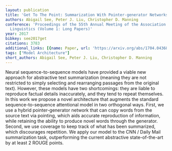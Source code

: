 ```yaml
---
layout: publication
title: 'Get To The Point: Summarization With Pointer-generator Networks'
authors: Abigail See, Peter J. Liu, Christopher D. Manning
conference: 'Proceedings of the 55th Annual Meeting of the Association for Computational
  Linguistics (Volume 1: Long Papers)'
year: 2017
bibkey: see2017get
citations: 3783
additional_links: [{name: Paper, url: 'https://arxiv.org/abs/1704.04368'}]
tags: ["Model Architecture"]
short_authors: Abigail See, Peter J. Liu, Christopher D. Manning
---
```

Neural sequence-to-sequence models have provided a viable new approach for
abstractive text summarization (meaning they are not restricted to simply
selecting and rearranging passages from the original text). However, these
models have two shortcomings: they are liable to reproduce factual details
inaccurately, and they tend to repeat themselves. In this work we propose a
novel architecture that augments the standard sequence-to-sequence attentional
model in two orthogonal ways. First, we use a hybrid pointer-generator network
that can copy words from the source text via pointing, which aids accurate
reproduction of information, while retaining the ability to produce novel words
through the generator. Second, we use coverage to keep track of what has been
summarized, which discourages repetition. We apply our model to the CNN / Daily
Mail summarization task, outperforming the current abstractive state-of-the-art
by at least 2 ROUGE points.